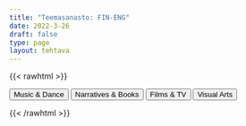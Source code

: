 ```yaml
---
title: "Teemasanasto: FIN-ENG"
date: 2022-3-26
draft: false
type: page
layout: tehtava
---
```

{{< rawhtml >}}
<link rel="stylesheet" type="text/css" href="/css/flashcard1.css"/>
<html>
 <body>
 <div id="cardArea"></div>
<div id=valikko>
<button id="teema1">Music & Dance</button>  <button id="teema2">Narratives & Books</button>   <button id="teema3">Films & TV</button>   <button id="teema4">Visual Arts</button>
</div>
  <div id="lukumaara"></div>
  <div id="buttonArea" class="grid grid-cols-3"></div>
 </body>
</html>

<script> 
$(document).ready(function() {

  var currentQuestion = 0;
  var qbank = [
["akustinen, ilman sähköisiä vahvistimia soitettu", "acoustic"], 
	["sovittaa", "arrange"], 
	["(vaski)puhallinorkesteri", "brass band"], 
	["kuoro", "choir"], 
	["sointu", "chord"], 
	["kertosäe", "chorus, refrain"], 
	["säveltää", "compose"], 
	["konsertti", "concert"], 
	["johtaa orkesteria", "conduct"], 
	["ylimääräinen numero itse esityksen jälkeen", "encore"], 
	["keikka", "gig"], 
	["kuulokkeet", "headphones"], 
	["hymni, virsi", "hymn"], 
	["soitin, instrumentti", "instrument"], 
	["sävellaji", "key"], 
	["kosketinsoitin, koskettimet", "keyboard"], 
	["sanoitukset, lyriikat", "lyrics"], 
	["duuri", "major"], 
	["potpuri, sikermä", "medley"], 
	["molli", "minor"], 
	["muusikko", "musician"], 
	["kansallislaulu", "national anthem"], 
	["nuotti, sävel", "note"], 
	["orkesteri", "orchestra"], 
	["lyömäsoittimet", "percussion"], 
	["(ääni)levy, äänittää, levyttää", "record"], 
	["levy-yhtiö", "record label"], 
	["riffi, lyhyt toistuva sävelkulku", "riff"], 
	["nuotit, partituuri", "sheet music, score"], 
	["kaiuttimet", "speakers"], 
	["kuunnella suoratoistona", "stream"], 
	["jousisoittimet", "strings"], 
	["(ääni)raita, kappale", "track"], 
	["säkeistö", "verse"], 
	["laulu(osuudet)", "vocals"], 
	["koe-esiintyä, koe-esiintyminen", "audition"], 
	["tahti", "bar, measure"], 
	["isku", "beat"], 
	["nykymusiikki, -tanssi", "contemporary"], 
	["kansanmusiikki, -tanssi", "folk"], 
	["tyylilaji, genre", "genre"], 
	["improvisoida", "improvise"], 
	["tulkita", "interpret"], 
	["esiintyä", "perform"], 
	["rytmi", "rhythm"], 
	["tempo, nopeus", "tempo"], 
	["kirjailija", "author, writer"], 
	["omaelämäkerta", "autobiography"], 
	["elämäkerta", "biography"], 
	["takakannen teksti", "blurb"], 
	["luku", "chapter"], 
	["henkilöhahmo", "character"], 
	["humoristinen naiskirjallisuus", "chick lit"], 
	["jäädä jännittävään kohtaan", "cliffhanger"], 
	["kansi", "cover"], 
	["rikosromaani", "crime novel"], 
	["arvostelija", "critic, reviewer"], 
	["painos", "edition"], 
	["eepos, eeppinen", "epic"], 
	["ote", "extract"], 
	["faabeli, opettava eläinsatu", "fable"], 
	["satu", "fairy tale"], 
	["kirjallisuuden laji", "genre"], 
	["haamukirjoittaja", "ghost writer"], 
	["kauhutarina", "horror story"], 
	["kuvitus", "illustration"], 
	["kirjasto", "library"], 
	["kirjallinen, kirjallisuus-", "literary"], 
	["muistelmat", "memoir, memoirs"], 
	["sivuhenkilö", "minor character"], 
	["kertoja", "narrator"], 
	["romaanikirjailija", "novelist"], 
	["pienoisromaani", "novella"], 
	["lastenloru", "nursery rhyme"], 
	["kappale", "paragraph"], 
	["juoni", "plot"], 
	["päähenkilö", "protagonist, main character"], 
	["salanimi", "pseudonym, pen-name"], 
	["julkaista, kustantaa", "publish"], 
	["kustantaja", "publisher"], 
	["arvostelu", "review"], 
	["rakkausromaani", "romantic fiction"], 
	["tieteiskirjallisuus", "science fiction, sci-fi"], 
	["kirja-antikvariaatti", "second-hand bookshop"], 
	["tapahtumapaikka", "setting"], 
	["novelli", "short story"], 
	["sivujuoni", "subplot"], 
	["teema, aihe", "theme"], 
	["jännitysromaani", "thriller"], 
	["kirjan nimi", "title"], 
	["juonenkäänne", "twist"], 
	["salapoliisitarina", "whodunit, detective story"], 
	["äänikirja", "audiobook"], 
	["myyntimenestys", "bestseller"], 
	["kaunokirjallisuus, fiktio", "fiction"], 
	["sarjakuvakirja, sarjakuvaromaani", "graphic novel"], 
	["kovakantinen kirja", "hardback"], 
	["kirja, joka täytyy lukea", "must-read"], 
	["kerronta, kertoma-", "narrative"], 
	["tietokirjallisuus", "non-fiction"], 
	["romaani", "novel"], 
	["kirja, jota ei voi jättää kesken", "page-turner"], 
	["pokkari", "paperback"], 
	["proosa", "prose"], 
	["omakustanne", "self-published"], 
	["kertomus, tarina", "story"], 
	["kiertoilmaisu", "euphemism"], 
	["säe", "line"], 
	["kielikuva", "metaphor"], 
	["runo", "poem"], 
	["runoilija", "poet"], 
	["loppusointu", "rhyme"], 
	["säkeistö", "verse, stanza"], 
	["näytös; näytellä", "act"], 
	["näyttelijä", "actor, actress"], 
	["koe-esiintyminen", "audition"], 
	["komedia", "comedy"], 
	["puvustus", "costumes"], 
	["esirippu", "curtain"], 
	["draama, näytelmäkirjallisuus", "drama"], 
	["kenraaliharjoitus", "dress rehearsal"], 
	["lämpiö", "green room"], 
	["väliaika", "interval"], 
	["repliikki, vuorosanat", "lines"], 
	["monologi, yksinpuhelu", "monologue"], 
	["näytelmä", "play"], 
	["näytelmäkirjailija", "playwright, dramatist"], 
	["harjoitella", "rehearse"], 
	["kohtaus", "scene"], 
	["lavastus", "set"], 
	["lava, näyttämö", "stage"], 
	["murhenäytelmä", "tragedy"], 
	["näyttelijä", "actor, actress"], 
	["sovitus, versiointi, adaptaatio", "adaptation"], 
	["koe-esiintyminen", "audition"], 
	["piirrosfilmi, animaatio", "animation"], 
	["menestyselokuva", "blockbuster"], 
	["lippukassa, -myymälä, -luukku", "box office"], 
	["roolittaa, näyttelijäryhmä, -kaarti", "cast"], 
	["elokuvateatteri, -teollisuus, -taide", "cinema"], 
	["elokuvan kuvaaminen", "cinematography"], 
	["loppuhuipennus, koukuttava (avoin) loppuratkaisu", "cliffhanger"], 
	["huipentuma, käännekohta", "climax"], 
	["puvustaja", "costumer, costume designer"], 
	["esiintymisasu, puvustaa", "costume"], 
	["tekijäluettelo", "credits"], 
	["vuoropuhelu", "dialogue"], 
	["ohjaaja", "director"], 
	["dokumenttielokuva", "documentary"], 
	["jälkiäänittää, dubata", "dub"], 
	["leikkaaja, editoija", "editor"], 
	["avustaja", "extra"], 
	["kokoillan elokuva", "feature film"], 
	["elokuvasarja", "film franchise"], 
	["takauma", "flashback"], 
	["leffa, elokuva", "flick"], 
	["sankari", "hero, heroine"], 
	["päärooli", "lead role"], 
	["valaistus", "lighting"], 
	["kuvauspaikka", "location"], 
	["elokuvissa kävijä", "moviegoer, cinemagoer"], 
	["elokuvateatteri", "movie theatre"], 
	["ensi-ilta", "premiere"], 
	["tuottaja", "producer"], 
	["rekvisiitta", "props"], 
	["julkaista", "release"], 
	["romanttinen komedia", "romcom, romantic comedy"], 
	["kohtaus, tapahtumapaikka, kulissi", "scene"], 
	["(elokuva)käsikirjoitus", "script, screenplay"], 
	["elokuvakäsikirjoittaja", "screenwriter"], 
	["jatko-osa", "sequel"], 
	["kulissit", "set"], 
	["tapahtumapaikka, miljöö", "setting"], 
	["valkokangas", "silver screen"], 
	["äänitehoste", "sound effect"], 
	["elokuvan musiikki", "soundtrack"], 
	["erikoistehoste", "special effect"], 
	["sijaisnäyttelijä", "stunt (man/woman/double)"], 
	["tekstitys", "subtitle"], 
	["sivurooli", "supporting role"], 
	["ennakkomainos", "trailer"], 
	["roisto", "villain"], 
	["visuaaliset tehosteet", "visual effects"], 
	["ääninäyttelijä", "voice actor"], 
	["taustaselostus", "voice-over"], 
	["katsoa ”ahmien”, katsoa putkeen", "binge-watch"], 
	["(pika-)kelata eteenpäin", "fast forward"], 
	["lähettää esitys suorana netin välityksellä, livestriimata", "live streaming"], 
	["internetin yli välitettävä", "OTT, over the top"], 
	["alkuperäissarja", "original series"], 
	["pysäyttää kuva", "pause"], 
	["maksutelevisio", "pay-TV"], 
	["toistaa uudelleen", "replay"], 
	["kelata taaksepäin", "rewind"], 
	["suoratoisto-, ohjelmakirjastopalvelu", "streaming service"], 
	["tilaus", "subscription"], 
	["tilausvideo", "VoD, video on demand"], 
	["pieleen mennyt otos, kömmähdys", "blooper"], 
	["lähetys, lähettää", "broadcast"], 
	["piirrossarja, -elokuva", "cartoon"], 
	["kanava", "channel"], 
	["mainos", "commercial"], 
	["jakso", "episode"], 
	["kuvamateriaali", "footage"], 
	["visailuohjelma", "game show"], 
	["juontaja, juontaa, emäntä, isäntä", "host"], 
	["myöhäisillan ohjelma", "late night show"], 
	["perinteinen televisio, jossa ohjelmat katsotaan silloin, kun kanava ne lähettää", "linear TV"], 
	["uutislähetys", "newscast"], 
	["paras katseluaika", "prime time"], 
	["katsojaluvut", "ratings"], 
	["tosi-TV", "reality TV"], 
	["tallenne", "recording"], 
	["uusinta", "rerun"], 
	["kausi", "season"], 
	["kauden päätösjakso", "season finale"], 
	["sarja, kausi", "series"], 
	["tilannekomedia", "sitcom, situation comedy"], 
	["saippuaooppera", "soap opera"], 
	["oheistuote, -sarja", "spin off"], 
	["kykykilpailu", "talent show"], 
	["keskusteluohjelma", "talk show"], 
	["katsoja", "viewer"], 
	["esteettinen", "aesthetic, esthetic"], 
	["arkkitehtuuri", "architecture"], 
	["taidegalleria", "art gallery"], 
	["taideteos", "artwork, work of art"], 
	["sivellin", "brush"], 
	["siveltimenveto", "brushstroke"], 
	["kangas", "canvas"], 
	["sarjakuva", "cartoon"], 
	["kaivertaa, veistää", "carve"], 
	["keramiikka", "ceramics"], 
	["hiili", "charcoal"], 
	["taltta", "chisel"], 
	["savi", "clay"], 
	["kokoelma", "collection"], 
	["sommitelma", "composition"], 
	["nykytaide", "contemporary art"], 
	["kontrasti", "contrast"], 
	["värikynä", "crayon"], 
	["kuvata", "depict"], 
	["suunnittelu; muotoilla, suunnitella; muotoilu, malli", "design"], 
	["piirros, piirustus", "drawing"], 
	["maalausteline", "easel"], 
	["etsaus (syövyttämällä tehtävä taidegrafiikka)", "etching"], 
	["esittää, asettaa näytteille, näyttelyesine", "exhibit"], 
	["näyttely", "exhibition"], 
	["kehys", "frame"], 
	["väärennös", "fake, forgery"], 
	["graffiti", "graffiti"], 
	["grafiikka", "graphics"], 
	["piirtopöytä", "graphics tablet"], 
	["sävy", "hue"], 
	["kuvitus", "illustration"], 
	["installaatio", "installation"], 
	["maisemamaalaus", "landscape"], 
	["marmori", "marble"], 
	["tussikynä", "marker"], 
	["mestariteos", "masterpiece"], 
	["moderni taide", "modern art"], 
	["mosaiikki", "mosaic"], 
	["aihe", "motif"], 
	["seinämaalaus", "mural"], 
	["öljyväri", "oil colour"], 
	["öljyvärimaalaus", "oil painting"], 
	["maalaus", "painting"], 
	["taidemaalari", "painter"], 
	["perspektiivi", "perspective"], 
	["painokuva", "print"], 
	["esittää", "portray"], 
	["muotokuva", "portrait"], 
	["juliste", "poster"], 
	["keramiikka, savenvalanta", "pottery"], 
	["päävärit", "primary colours"], 
	["mittasuhde", "proportion"], 
	["veistää, muotoilla", "sculpt"], 
	["kuvanveistäjä", "sculptor"], 
	["kuvanveisto, veistos", "sculpture"], 
	["liuotin", "solvent"], 
	["omakuva", "self-portrait"], 
	["varjo", "shade"], 
	["luonnostella, luonnos", "sketch"], 
	["lasimaalaus", "stained glass"], 
	["patsas", "statue"], 
	["asetelma", "still life"], 
	["kolmiulotteinen", "three-dimensional"], 
	["värisävy", "tint"], 
	["läpikuultava", "translucent"], 
	["läpinäkyvä", "transparent"], 
	["akvarelli, vesivärimaalaus", "watercolour"], 
	["kuvakulma", "angle"], 
	["lähikuva", "close-up"], 
	["rajata (kuvaa)", "crop"], 
	["suurentaa", "enlarge"], 
	["valotus", "exposure"], 
	["salamavalo", "flash"], 
	["tarkentaa", "focus"], 
	["linssi", "lens"], 
	["panoraama", "panorama"], 
	["valokuvaus", "photography"], 
	["valokuvaaja", "photographer"], 
	["käsitellä kuvaa kuvankäsittelyohjelmalla", "photoshop"], 
	["poseerata", "pose"], 
	["kuvata", "shoot, shot, shot"], 
	["kuva, otto, otos", "shot"], 
	["suljin", "shutter"], 
	["kolmijalka", "tripod"], 
	["zoomata", "zoom"], 
  ];

beginActivity();
  edellinen();
  random();
  seuraava();
  kortinVaihto();

  	$("#teema1").on("mousedown", function(){
    currentQuestion = 0;
    beginActivity();
    })
    $("#teema2").on("mousedown", function(){
    currentQuestion = 46;
    beginActivity();
    })
    $("#teema3").on("mousedown", function(){
    currentQuestion = 114;
    beginActivity();
    })
    $("#teema4").on("mousedown", function(){
    currentQuestion = 223;
    beginActivity();
    })

  window.addEventListener('keydown', (e) => {
    if (e.keyCode === 32 && e.target === document.body) {
      e.preventDefault();
    }
  });

  document.body.onkeydown = function(event) {
    event = event || window.event;
    var keycode = event.charCode || event.keyCode;
    if (keycode === 37 && currentQuestion > 0) {
      currentQuestion--;
      beginActivity();
    }

    if (keycode === 82) {
      var randomNumber = Math.floor(Math.random() * qbank.length);
      currentQuestion = randomNumber;
      beginActivity();
    }

    if (keycode === 39 && currentQuestion < qbank.length - 1) {
      currentQuestion++;
      beginActivity();
    }

    if (keycode === 32) {
      var parentDiv = document.getElementById("cardArea");
      var childDiv = document.getElementById("card1");
      if (parentDiv.contains(childDiv)) {
        $("#cardArea").empty()
        $("#cardArea").append('<div id="card2" class="card">' + qbank[currentQuestion][1] + '</div>')
        $("#card2").css("background-color", "#00473c")
      } else {
        $("#cardArea").empty()
        $("#cardArea").append('<div id="card1" class="card">' + qbank[currentQuestion][0] + '</div>')
        $("#card1").css("background-color", "#1F2937")
      }
    }

  }

  function beginActivity() {
    $("#cardArea").empty();
    $("#cardArea").append('<div id="card1" class="card">' + qbank[currentQuestion][0] + '</div>');
    $("#card1").css("background-color", "#1F2937");
    $("#lukumaara").empty();
    var korttia = document.createElement('div')
    korttia.innerHTML = currentQuestion + 1 + " / " + qbank.length;
    document.getElementById('lukumaara').appendChild(korttia);
  }

  function kortinVaihto() {
    $("#cardArea").on("click", function() {
      var parentDiv = document.getElementById("cardArea");
      var childDiv = document.getElementById("card1");
      if (parentDiv.contains(childDiv)) {
        $("#cardArea").empty()
        $("#cardArea").append('<div id="card2" class="card">' + qbank[currentQuestion][1] + '</div>')
        $("#card2").css("background-color", "#00473c")
      } else {
        $("#cardArea").empty()
        $("#cardArea").append('<div id="card1" class="card">' + qbank[currentQuestion][0] + '</div>')
        $("#card1").css("background-color", "#1F2937")
      }
    })
  }


  function edellinen() {
    $("#buttonArea").append('<div id="prevButton">Edellinen</div>');
    $("#prevButton").on("click", function() {
      if (currentQuestion > 0) {
        currentQuestion--;
        beginActivity();
      }
    })
  }

  function random() {
    $("#buttonArea").append('<div id="random">Random</div>');
    $("#random").on("click", function() {
      var randomNumber = Math.floor(Math.random() * qbank.length);
      currentQuestion = randomNumber;
      beginActivity();
    })
  }

  function seuraava() {
    $("#buttonArea").append('<div id="nextButton">Seuraava</div>');
    $("#nextButton").on("click", function() {
      if (currentQuestion < qbank.length - 1) {
        currentQuestion++;
        beginActivity();
      }
    })
  }
})
</script>

{{< /rawhtml >}}